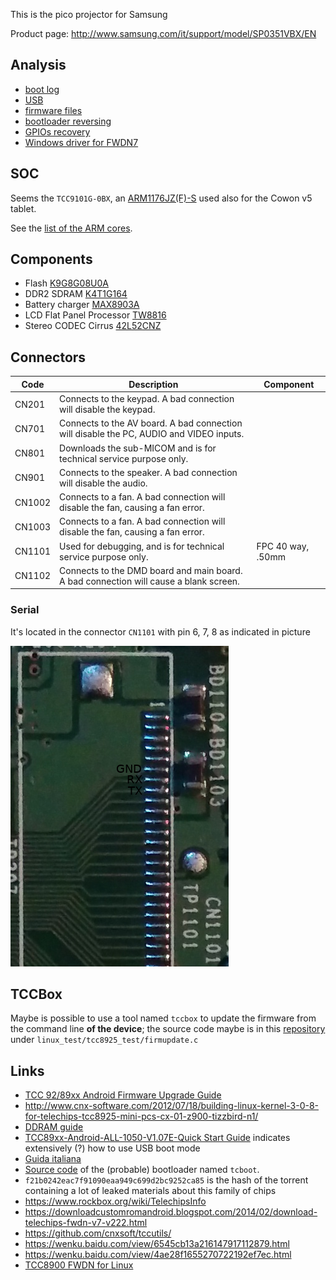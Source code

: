 This is the pico projector for Samsung

Product page: http://www.samsung.com/it/support/model/SP0351VBX/EN

## Analysis

 - [boot log](boot.md)
 - [USB](usb.md)
 - [firmware files](firmware.md)
 - [bootloader reversing](bootloader.md)
 - [GPIOs recovery](gpios.md)
 - [Windows driver for FWDN7](windows_driver.md)

## SOC

Seems the ``TCC9101G-0BX``, an [ARM1176JZ(F)-S](https://en.wikipedia.org/wiki/ARM11)
used also for the Cowon v5 tablet.

See the [list of the ARM cores](https://en.wikipedia.org/wiki/List_of_applications_of_ARM_cores).


## Components

 - Flash [K9G8G08U0A](http://www.image.micros.com.pl/_dane_techniczne_auto/pefnand08g08-025a.pdf)
 - DDR2 SDRAM [K4T1G164](https://4donline.ihs.com/images/VipMasterIC/IC/SAMS/SAMSS11200/SAMSS11200-1.pdf)
 - Battery charger [MAX8903A](https://datasheets.maximintegrated.com/en/ds/MAX8903A.pdf)
 - LCD Flat Panel Processor [TW8816](https://www.deviationtx.com/media/kunena/attachments/1641/TW8816spec_10152007.pdf)
 - Stereo CODEC Cirrus [42L52CNZ](https://pdf1.alldatasheet.com/datasheet-pdf/view/255532/CIRRUS/CS42L52-CNZ.html)

## Connectors

Code | Description | Component
-----|-------------|----------
CN201| Connects to the keypad. A bad connection will disable the keypad. |
CN701| Connects to the AV board. A bad connection will disable the PC, AUDIO and VIDEO inputs. |
CN801| Downloads the sub-MICOM and is for technical service purpose only.|
CN901| Connects to the speaker. A bad connection will disable the audio.|
CN1002| Connects to a fan. A bad connection will disable the fan, causing a fan error. |
CN1003| Connects to a fan. A bad connection will disable the fan, causing a fan error. |
CN1101| Used for debugging, and is for technical service purpose only. | FPC 40 way, .50mm 
CN1102| Connects to the DMD board and main board. A bad connection will cause a blank screen. |

### Serial

It's located in the connector ``CN1101`` with pin 6, 7, 8 as indicated in picture

![](Images/uart-connector.png)


## TCCBox

Maybe is possible to use a tool named ``tccbox`` to update the firmware from the command line **of the device**; the source code
maybe is in this [repository](https://github.com/huangguojun/linux_drv/) under ``linux_test/tcc8925_test/firmupdate.c``

## Links

 - [TCC 92/89xx Android Firmware Upgrade Guide](https://wenku.baidu.com/view/4ae28f1655270722192ef7ec.html)
 - http://www.cnx-software.com/2012/07/18/building-linux-kernel-3-0-8-for-telechips-tcc8925-mini-pcs-cx-01-z900-tizzbird-n1/
 - [DDRAM guide](https://wenku.baidu.com/view/9bf64f6925c52cc58bd6be89.html)
 - [TCC89xx-Android-ALL-1050-V1.07E-Quick Start Guide](https://wenku.baidu.com/view/6545cb13a216147917112879.html) indicates extensively (?) how to use USB boot mode
 - [Guida italiana](https://images-eu.ssl-images-amazon.com/images/G/29/cutulle/BP59-00143A-04Ita._V169094134_.pdf)
 - [Source code](http://www.pudn.com/Download/item/id/1269408.html) of the (probable) bootloader named ``tcboot``.
 - ``f21b0242eac7f91090eaa949c699d2bc9252ca85`` is the hash of the torrent containing a lot of leaked materials about this family of chips
 - https://www.rockbox.org/wiki/TelechipsInfo
 - https://downloadcustomromandroid.blogspot.com/2014/02/download-telechips-fwdn-v7-v222.html
 - https://github.com/cnxsoft/tccutils/
 - https://wenku.baidu.com/view/6545cb13a216147917112879.html
 - https://wenku.baidu.com/view/4ae28f1655270722192ef7ec.html
 - [TCC8900 FWDN for Linux](https://www.tripleoxygen.net/post/tcc8900-fwdn-for-linux/)
